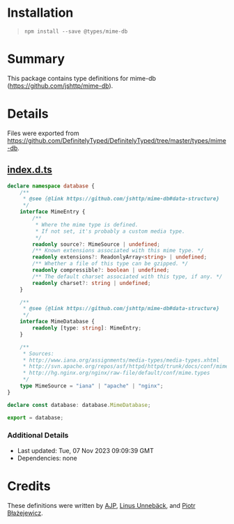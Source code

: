 # Installation
> `npm install --save @types/mime-db`

# Summary
This package contains type definitions for mime-db (https://github.com/jshttp/mime-db).

# Details
Files were exported from https://github.com/DefinitelyTyped/DefinitelyTyped/tree/master/types/mime-db.
## [index.d.ts](https://github.com/DefinitelyTyped/DefinitelyTyped/tree/master/types/mime-db/index.d.ts)
````ts
declare namespace database {
    /**
     * @see {@link https://github.com/jshttp/mime-db#data-structure}
     */
    interface MimeEntry {
        /**
         * Where the mime type is defined.
         * If not set, it's probably a custom media type.
         */
        readonly source?: MimeSource | undefined;
        /** Known extensions associated with this mime type. */
        readonly extensions?: ReadonlyArray<string> | undefined;
        /** Whether a file of this type can be gzipped. */
        readonly compressible?: boolean | undefined;
        /** The default charset associated with this type, if any. */
        readonly charset?: string | undefined;
    }

    /**
     * @see {@link https://github.com/jshttp/mime-db#data-structure}
     */
    interface MimeDatabase {
        readonly [type: string]: MimeEntry;
    }

    /**
     * Sources:
     * http://www.iana.org/assignments/media-types/media-types.xhtml
     * http://svn.apache.org/repos/asf/httpd/httpd/trunk/docs/conf/mime.types
     * http://hg.nginx.org/nginx/raw-file/default/conf/mime.types
     */
    type MimeSource = "iana" | "apache" | "nginx";
}

declare const database: database.MimeDatabase;

export = database;

````

### Additional Details
 * Last updated: Tue, 07 Nov 2023 09:09:39 GMT
 * Dependencies: none

# Credits
These definitions were written by [AJP](https://github.com/AJamesPhillips), [Linus Unnebäck](https://github.com/LinusU), and [Piotr Błażejewicz](https://github.com/peterblazejewicz).
